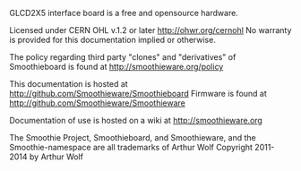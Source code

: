 GLCD2X5 interface board is a free and opensource hardware.

Licensed under CERN OHL v.1.2 or later http://ohwr.org/cernohl No warranty is provided for this documentation implied or otherwise.

The policy regarding third party "clones" and "derivatives" of Smoothieboard is found at http://smoothieware.org/policy

This documentation is hosted at http://github.com/Smoothieware/Smoothieboard Firmware is found at http://github.com/Smoothieware/Smoothieware

Documentation of use is hosted on a wiki at http://smoothieware.org

The Smoothie Project, Smoothieboard, and Smoothieware, and the Smoothie-namespace are all trademarks of Arthur Wolf Copyright 2011-2014 by Arthur Wolf